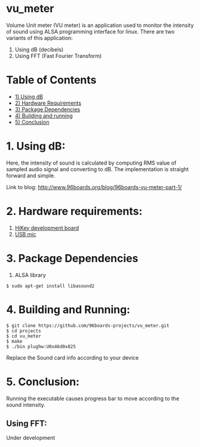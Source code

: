 # vu_meter

Volume Unit meter (VU meter) is an application used to monitor the intensity of sound using ALSA programming interface
for linux. There are two variants of this application:

1. Using dB (decibels)
2. Using FFT (Fast Fourier Transform)

# Table of Contents
- [1) Using dB](#1-using-db)
- [2) Hardware Requirements](#2-hardware-requirements)
- [3) Package Dependencies](#3-package-dependencies)
- [4) Building and running](#4-building-and-running)
- [5) Conclusion](#5-conclusion)

# 1. Using dB:

Here, the intensity of sound is calculated by computing RMS value of sampled audio signal and converting to dB. The
implementation is straight forward and simple.

Link to blog: http://www.96boards.org/blog/96boards-vu-meter-part-1/

# 2. Hardware requirements:

1. [HiKey development board](http://www.96boards.org/product/hikey/)
2. [USB mic](https://www.adafruit.com/product/3367?gclid=Cj0KCQjwhrzLBRC3ARIsAPmhsnV7xmpPhkGgkUXuj0vmOFLwUCjxhiF1lbgvio7QglCJQwX9oMOCBvMaAs3YEALw_wcB)

# 3. Package Dependencies

1. ALSA library
```
$ sudo apt-get install libasound2
```

# 4. Building and Running:

``` shell
$ git clone https://github.com/96boards-projects/vu_meter.git
$ cd projects
$ cd vu_meter
$ make
$ ./bin plughw:U0x46d0x825
```

Replace the Sound card info according to your device

# 5. Conclusion:

Running the executable causes progress bar to move according to the sound intensity.

## Using FFT:

Under development
